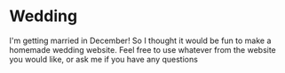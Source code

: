 # Wedding
I'm getting married in December! So I thought it would be fun to make a homemade wedding website. Feel free to use whatever from the website you would like, or ask me if you have any questions
